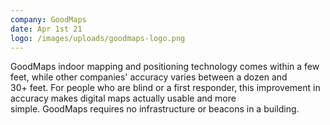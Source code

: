 ```yaml
---
company: GoodMaps
date: Apr 1st 21
logo: /images/uploads/goodmaps-logo.png
---
```

GoodMaps indoor mapping and positioning technology comes within a few feet, while other companies' accuracy varies between a dozen and 30+ feet. For people who are blind or a first responder, this improvement in accuracy makes digital maps actually usable and more simple. GoodMaps requires no infrastructure or beacons in a building.